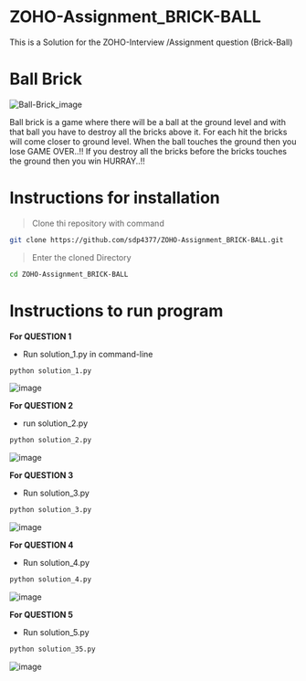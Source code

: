 # ZOHO-Assignment_BRICK-BALL
This is a Solution for the ZOHO-Interview /Assignment question (Brick-Ball)
# Ball Brick
   ![Ball-Brick_image](https://user-images.githubusercontent.com/88933367/158050705-e7c56edd-c3e6-4339-a4ef-125a00a2f2b0.png)

Ball brick is a game where there will be a ball at the ground level and with that ball you have
to destroy all the bricks above it. For each hit the bricks will come closer to ground level.
When the ball touches the ground then you lose GAME OVER..!! If you destroy all the bricks
before the bricks touches the ground then you win HURRAY..!!

# Instructions for installation
>Clone thi repository with command 
```bash
git clone https://github.com/sdp4377/ZOHO-Assignment_BRICK-BALL.git
```
>Enter the cloned Directory  
```bash 
cd ZOHO-Assignment_BRICK-BALL
```


# Instructions to run program 
**For QUESTION 1**

- Run solution_1.py in command-line 

```bash
python solution_1.py 
```
![image](https://user-images.githubusercontent.com/88933367/158052883-d93b614b-b18a-4872-9af3-4126775d9290.png)


**For QUESTION 2**

- run solution_2.py

```bash
python solution_2.py 
```
![image](https://user-images.githubusercontent.com/88933367/158052942-a42b2d7e-f4c7-4fd5-b6a9-daccf6161129.png)


**For QUESTION 3**

- Run solution_3.py

```bash
python solution_3.py 
```
![image](https://user-images.githubusercontent.com/88933367/158052977-84296914-d52b-424b-959b-cbfc8d2b5650.png)


**For QUESTION 4**

- Run solution_4.py

```bash
python solution_4.py 
```
![image](https://user-images.githubusercontent.com/88933367/158052988-63a3d4c1-0ea0-434c-9f32-c809abaabab8.png)


**For QUESTION 5**

- Run solution_5.py

```bash
python solution_35.py 
```
![image](https://user-images.githubusercontent.com/88933367/158053012-4ad2b409-d628-4e30-ad22-13e29b92a890.png)

